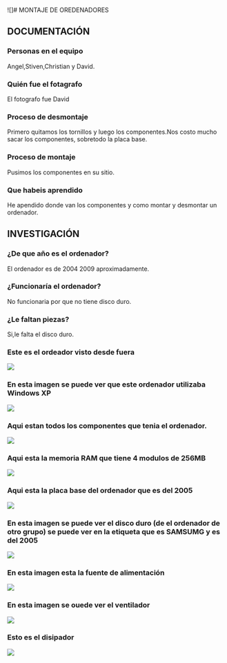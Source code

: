 ![]# MONTAJE DE OREDENADORES

## DOCUMENTACIÓN

### Personas en el equipo
Angel,Stiven,Christian y David.
### Quién fue el fotagrafo
El fotografo fue David
### Proceso de desmontaje
Primero quitamos los tornillos y luego los componentes.Nos costo mucho sacar los componentes, sobretodo la placa base.
### Proceso de montaje
Pusimos los componentes en su sitio.
### Que habeis aprendido
He apendido donde van los componentes y como montar y desmontar un ordenador.

## INVESTIGACIÓN

### ¿De que año es el ordenador?
El ordenador es de 2004 2009 aproximadamente.
### ¿Funcionaría el ordenador?
No funcionaria por que no tiene disco duro.
### ¿Le faltan piezas?
Si,le falta el disco duro.
 
### Este es el ordeador visto desde fuera

![](https://raw.githubusercontent.com/DavidMenCam/1er-trimestre/main/IMG_20210929_114820.jpg)

### En esta imagen se puede ver que este ordenador utilizaba Windows XP

![](https://raw.githubusercontent.com/DavidMenCam/1er-trimestre/main/IMG_20210929_114925.jpg)

### Aqui estan todos los componentes que tenia el ordenador.

![](https://raw.githubusercontent.com/DavidMenCam/1er-trimestre/main/IMG_20210929_123506.jpg)

### Aqui esta la memoria RAM  que tiene 4 modulos de 256MB

![](https://github.com/DavidMenCam/1er-trimestre/raw/main/IMG_20210929_121805.jpg)

### Aqui esta la placa base del ordenador que es del 2005

![](https://github.com/DavidMenCam/1er-trimestre/blob/main/IMG_20210929_123455.jpg)

### En esta imagen se puede ver el disco duro (de el ordenador de otro grupo) se puede ver en la etiqueta que es SAMSUMG y es del 2005

![](https://github.com/DavidMenCam/1er-trimestre/blob/main/IMG_20210929_121620.jpg)

### En esta imagen esta la fuente de alimentación

![](https://github.com/DavidMenCam/1er-trimestre/blob/main/IMG_20210929_120333.jpg)

 ### En esta imagen se ouede ver el ventilador
 
![](https://raw.githubusercontent.com/DavidMenCam/1er-trimestre/main/IMG_20210929_122850.jpg)

### Esto es el disipador

![](https://raw.githubusercontent.com/DavidMenCam/1er-trimestre/main/IMG_20210929_123126.jpg)
